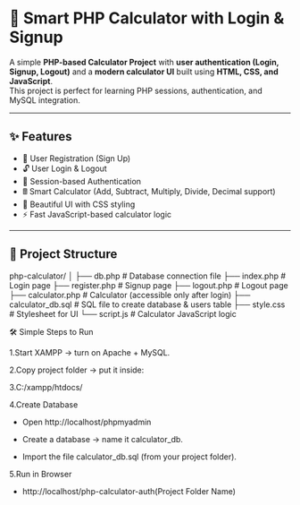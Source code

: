 # 🧮 Smart PHP Calculator with Login & Signup

A simple **PHP-based Calculator Project** with **user authentication (Login, Signup, Logout)** and a **modern calculator UI** built using **HTML, CSS, and JavaScript**.  
This project is perfect for learning PHP sessions, authentication, and MySQL integration.

---

## ✨ Features
- 🔑 User Registration (Sign Up)
- 🔓 User Login & Logout
- 📂 Session-based Authentication
- 🖩 Smart Calculator (Add, Subtract, Multiply, Divide, Decimal support)
- 🎨 Beautiful UI with CSS styling
- ⚡ Fast JavaScript-based calculator logic

---

## 📂 Project Structure
php-calculator/
│
├── db.php # Database connection file
├── index.php # Login page
├── register.php # Signup page
├── logout.php # Logout page
├── calculator.php # Calculator (accessible only after login)
├── calculator_db.sql # SQL file to create database & users table
├── style.css # Stylesheet for UI
└── script.js # Calculator JavaScript logic

🛠️ Simple Steps to Run

1.Start XAMPP → turn on Apache + MySQL.

2.Copy project folder → put it inside:

3.C:/xampp/htdocs/

4.Create Database

   - Open http://localhost/phpmyadmin
    
   - Create a database → name it calculator_db.

   - Import the file calculator_db.sql (from your project folder).

5.Run in Browser

 - http://localhost/php-calculator-auth(Project Folder Name)
